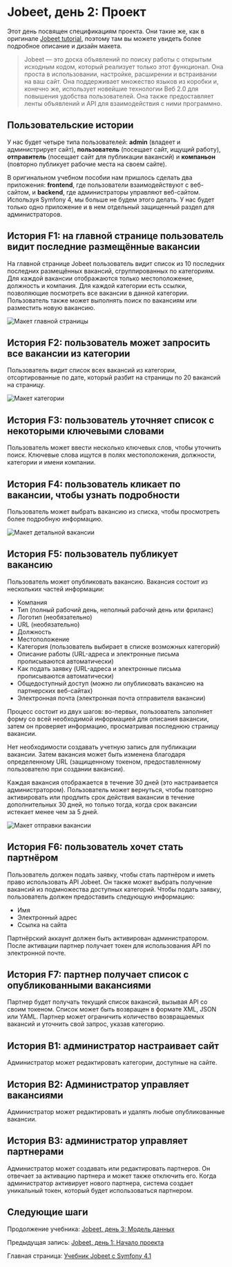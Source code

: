 # Jobeet, день 2: Проект

Этот день посвящен спецификациям проекта. Они такие же, как в оригинале [Jobeet tutorial][1], поэтому там вы можете увидеть более подробное описание и дизайн макета.

> Jobeet — это доска объявлений по поиску работы с открытым исходным кодом, который реализует только этот функционал. Она проста в использовании, настройке, расширении и встраивании на ваш сайт.
> Она поддерживает множество языков из коробки и, конечно же, использует новейшие технологии Веб 2.0 для повышения удобства пользователей.
> Она также предоставляет ленты объявлений и API для взаимодействия с ними программно.

## Пользовательские истории

У нас будет четыре типа пользователей: **admin** (владеет и администрирует сайт), **пользователь** (посещает сайт, ищущий работу), **отправитель** (посещает сайт для публикации вакансий) и **компаньон** (повторно публикует рабочие места на своем сайте).

В оригинальном учебном пособии нам пришлось сделать два приложения: **frontend**, где пользователи взаимодействуют с веб-сайтом, и **backend**, где администраторы управляют веб-сайтом.
Используя Symfony 4, мы больше не будем этого делать. У нас будет только одно приложение и в нем отдельный защищенный раздел для администраторов.

## История F1: на главной странице пользователь видит последние размещённые вакансии

На главной странице Jobeet пользователь видит список из 10 последних последних размещённых вакансий, сгруппированных по категориям. Для каждой вакансии отображаются только местоположение, должность и компания.
Для каждой категории есть ссылки, позволяющие посмотреть все вакансии в данной категории. Пользователь также может выполнять поиск по вакансиям или разместить новую вакансию.

![Макет главной страницы](../files/images/screenshot_2.png)

## История F2: пользователь может запросить все вакансии из категории

Пользователь видит список всех вакансий из категории, отсортированные по дате, который разбит на страницы по 20 вакансий на страницу.

![Макет категории](../files/images/screenshot_3.png)

## История F3: пользователь уточняет список с некоторыми ключевыми словами

Пользователь может ввести несколько ключевых слов, чтобы уточнить поиск. Ключевые слова ищутся в полях местоположения, должности, категории и имени компании.

## История F4: пользователь кликает по вакансии, чтобы узнать подробности

Пользователь может выбрать вакансию из списка, чтобы просмотреть более подробную информацию.

![Макет детальной вакансии](../files/images/screenshot_4.png)

## История F5: пользователь публикует вакансию

Пользователь может опубликовать вакансию. Вакансия состоит из нескольких частей информации:

- Компания
- Тип (полный рабочий день, неполный рабочий день или фриланс)
- Логотип (необязательно)
- URL (необязательно)
- Должность
- Местоположение
- Категория (пользователь выбирает в списке возможных категорий)
- Описание работы (URL-адреса и электронные письма прописываются автоматически)
- Как подать заявку (URL-адреса и электронные письма прописываются автоматически)
- Общедоступный доступ (можно ли опубликовать вакансию на партнерских веб-сайтах)
- Электронная почта (электронная почта отправителя вакансии)

Процесс состоит из двух шагов: во-первых, пользователь заполняет форму со всей необходимой информацией для описания вакансии, затем он проверяет информацию, просматривая последнюю страницу вакансии.

Нет необходимости создавать учетную запись для публикации вакансии. Затем вакансия может быть изменена благодаря определенному URL (защищенному токеном, предоставленному пользователю при создании вакансии).

Каждая вакансия отображается в течение 30 дней (это настраивается администратором).
Пользователь может вернуться, чтобы повторно активировать или продлить срок действия вакансии в течение дополнительных 30 дней, но только тогда, когда срок вакансии истекает менее чем за 5 дней.

![Макет отправки вакансии](../files/images/screenshot_5.png)

## История F6: пользователь хочет стать партнёром

Пользователь должен подать заявку, чтобы стать партнёром и иметь право использовать API Jobeet. Он также может выбрать получение вакансий из подмножества доступных категорий.
Чтобы подать заявку, пользователь должен предоставить следующую информацию:

- Имя
- Электронный адрес
- Ссылка на сайта

Партнёрский аккаунт должен быть активирован администратором. После активации партнер получает токен для использования API по электронной почте.

## История F7: партнер получает список с опубликованными вакансиями

Партнер будет получать текущий список вакансий, вызывая API со своим токеном. Список может быть возвращен в формате XML, JSON или YAML.
Партнер может ограничить количество возвращаемых вакансий и уточнить свой запрос, указав категорию.

## История B1: администратор настраивает сайт

Администратор может редактировать категории, доступные на сайте.

## История B2: Администратор управляет вакансиями

Администратор может редактировать и удалять любые опубликованные вакансии.

## История B3: администратор управляет партнерами

Администратор может создавать или редактировать партнеров. Он отвечает за активацию партнера и может также отключить его.
Когда администратор активирует нового партнера, система создает уникальный токен, который будет использоваться партнером.

## Следующие шаги

Продолжение учебника: [Jobeet, день 3: Модель данных](day-3.md)

Предыдущая запись: [Jobeet, день 1: Начало проекта](day-1.md)

Главная страница: [Учебник Jobeet с Symfony 4.1](../index.md)

[1]: https://symfony.com/legacy/doc/jobeet/1_4/en/02?orm=Propel
